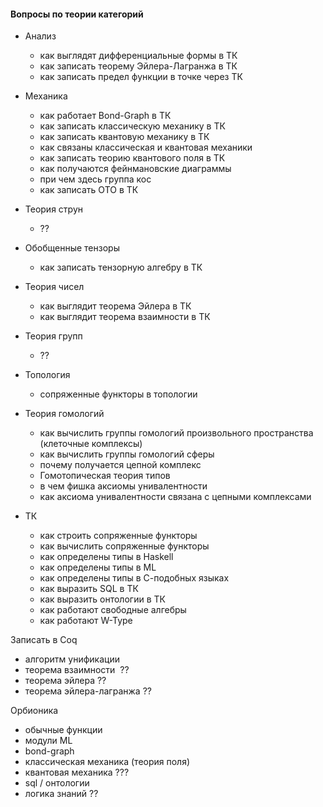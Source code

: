 #### Вопросы по теории категорий
-   Анализ
	-   как выглядят дифференциальные формы в ТК
	-   как записать теорему Эйлера-Лагранжа в ТК
	-   как записать предел функции в точке через ТК
-   Механика
	-   как работает Bond-Graph в ТК
	-   как записать классическую механику в ТК
	-   как записать квантовую механику в ТК
	-   как связаны классическая и квантовая механики
	-   как записать теорию квантового поля в ТК
	-   как получаются фейнмановские диаграммы
	-   при чем здесь группа кос
	-   как записать ОТО в ТК
    
-   Теория струн
	-   ??
    
-   Обобщенные тензоры
	-   как записать тензорную алгебру в ТК
    
-   Теория чисел
	-   как выглядит теорема Эйлера в ТК
	-   как выглядит теорема взаимности в ТК
    
-   Теория групп
	-   ??
    
- Топология
	-   сопряженные функторы в топологии
    
-   Теория гомологий
	-   как вычислить группы гомологий произвольного пространства (клеточные комплексы)
	-   как вычислить группы гомологий сферы
	-   почему получается цепной комплекс
	-   Гомотопическая теория типов
	-   в чем фишка аксиомы унивалентности
	-   как аксиома унивалентности связана с цепными комплексами
    
-   ТК
	-   как строить сопряженные функторы
	-   как вычислить сопряженные функторы
	-   как определены типы в Haskell
	-   как определены типы в ML
	-   как определены типы в С-подобных языках
	-   как выразить SQL в ТК
	-   как выразить онтологии в ТК
	-   как работают свободные алгебры
	-   как работают W-Type
    
Записать в Coq
-   алгоритм унификации
-   теорема взаимности  ??
-   теорема эйлера ??
-   теорема эйлера-лагранжа ??
    

Орбионика
-   обычные функции
-   модули ML
-   bond-graph 
-   классическая механика (теория поля)
-   квантовая механика ???
-   sql / онтологии
-   логика знаний ??
